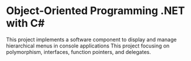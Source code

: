 Object-Oriented Programming .NET with C#
==========================================
This project implements a software component to display and manage hierarchical menus in console applications
This project focusing on polymorphism, interfaces, function pointers, and delegates.
